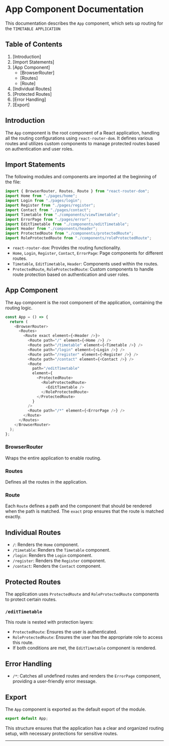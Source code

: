 # App Component Documentation

This documentation describes the `App` component, which sets up routing for the `TIMETABLE APPLICATION`

## Table of Contents

1. [Introduction]
2. [Import Statements]
3. [App Component]
   - [BrowserRouter]
   - [Routes]
   - [Route]
4. [Individual Routes]
5. [Protected Routes]
6. [Error Handling]
7. [Export]

## Introduction

The `App` component is the root component of a React application, handling all the routing configurations using `react-router-dom`. It defines various routes and utilizes custom components to manage protected routes based on authentication and user roles.

## Import Statements

The following modules and components are imported at the beginning of the file:

```javascript
import { BrowserRouter, Routes, Route } from "react-router-dom";
import Home from "./pages/home";
import Login from "./pages/login";
import Register from "./pages/register";
import Contact from "./pages/contact";
import Timetable from "./components/viewTimetable";
import ErrorPage from "./pages/error";
import EditTimetable from "./components/editTimetable";
import Header from "./components/header";
import ProtectedRoute from "./components/protectedRoute";
import RoleProtectedRoute from "./components/roleProtectedRoute";
```

- `react-router-dom`: Provides the routing functionality.
- `Home`, `Login`, `Register`, `Contact`, `ErrorPage`: Page components for different routes.
- `Timetable`, `EditTimetable`, `Header`: Components used within the routes.
- `ProtectedRoute`, `RoleProtectedRoute`: Custom components to handle route protection based on authentication and user roles.

## App Component

The `App` component is the root component of the application, containing the routing logic.

```javascript
const App = () => {
  return (
    <BrowserRouter>
      <Routes>
        <Route exact element={<Header />}>
          <Route path="/" element={<Home />} />
          <Route path="/timetable" element={<Timetable />} />
          <Route path="/login" element={<Login />} />
          <Route path="/register" element={<Register />} />
          <Route path="/contact" element={<Contact />} />
          <Route
            path="/editTimetable"
            element={
              <ProtectedRoute>
                <RoleProtectedRoute>
                  <EditTimetable />
                </RoleProtectedRoute>
              </ProtectedRoute>
            }
          />
          <Route path="/*" element={<ErrorPage />} />
        </Route>
      </Routes>
    </BrowserRouter>
  );
};
```

### BrowserRouter

Wraps the entire application to enable routing.

### Routes

Defines all the routes in the application.

### Route

Each `Route` defines a path and the component that should be rendered when the path is matched. The `exact` prop ensures that the route is matched exactly.

## Individual Routes

- `/`: Renders the `Home` component.
- `/timetable`: Renders the `Timetable` component.
- `/login`: Renders the `Login` component.
- `/register`: Renders the `Register` component.
- `/contact`: Renders the `Contact` component.

## Protected Routes

The application uses `ProtectedRoute` and `RoleProtectedRoute` components to protect certain routes.

### `/editTimetable`

This route is nested with protection layers:

- `ProtectedRoute`: Ensures the user is authenticated.
- `RoleProtectedRoute`: Ensures the user has the appropriate role to access this route.
- If both conditions are met, the `EditTimetable` component is rendered.

## Error Handling

- `/*`: Catches all undefined routes and renders the `ErrorPage` component, providing a user-friendly error message.

## Export

The `App` component is exported as the default export of the module.

```javascript
export default App;
```

This structure ensures that the application has a clear and organized routing setup, with necessary protections for sensitive routes.

---
